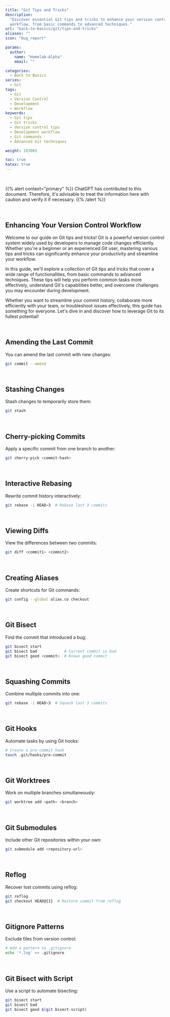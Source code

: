 ```yaml
---
title: "Git Tips and Tricks"
description:
  "Discover essential Git tips and tricks to enhance your version control
  workflow, from basic commands to advanced techniques."
url: "back-to-basics/git/tips-and-tricks"
aliases: ""
icon: "bug_report"

params:
  author:
    name: "Homelab-Alpha"
    email: ""

categories:
  - Back to Basics
series:
  - Git
tags:
  - Git
  - Version Control
  - Development
  - Workflow
keywords:
  - Git tips
  - Git tricks
  - Version control tips
  - Development workflow
  - Git commands
  - Advanced Git techniques

weight: 103003

toc: true
katex: true
---
```


<br />

{{% alert context="primary" %}}
ChatGPT has contributed to this
document. Therefore, it's advisable to treat the information here with caution
and verify it if necessary.
{{% /alert %}}

<br />

## Enhancing Your Version Control Workflow

Welcome to our guide on Git tips and tricks! Git is a powerful version control
system widely used by developers to manage code changes efficiently. Whether
you're a beginner or an experienced Git user, mastering various tips and tricks
can significantly enhance your productivity and streamline your workflow.

In this guide, we'll explore a collection of Git tips and tricks that cover a
wide range of functionalities, from basic commands to advanced techniques. These
tips will help you perform common tasks more effectively, understand Git's
capabilities better, and overcome challenges you may encounter during
development.

Whether you want to streamline your commit history, collaborate more efficiently
with your team, or troubleshoot issues effectively, this guide has something for
everyone. Let's dive in and discover how to leverage Git to its fullest
potential!

<br />

## Amending the Last Commit

You can amend the last commit with new changes:

```bash
git commit --amend
```

<br />

## Stashing Changes

Stash changes to temporarily store them:

```bash
git stash
```

<br />

## Cherry-picking Commits

Apply a specific commit from one branch to another:

```bash
git cherry-pick <commit-hash>
```

<br />

## Interactive Rebasing

Rewrite commit history interactively:

```bash
git rebase -i HEAD~3  # Rebase last 3 commits
```

<br />

## Viewing Diffs

View the differences between two commits:

```bash
git diff <commit1> <commit2>
```

<br />

## Creating Aliases

Create shortcuts for Git commands:

```bash
git config --global alias.co checkout
```

<br />

## Git Bisect

Find the commit that introduced a bug:

```bash
git bisect start
git bisect bad            # Current commit is bad
git bisect good <commit>  # Known good commit
```

<br />

## Squashing Commits

Combine multiple commits into one:

```bash
git rebase -i HEAD~3  # Squash last 3 commits
```

<br />

## Git Hooks

Automate tasks by using Git hooks:

```bash
# Create a pre-commit hook
touch .git/hooks/pre-commit
```

<br />

## Git Worktrees

Work on multiple branches simultaneously:

```bash
git worktree add <path> <branch>
```

<br />

## Git Submodules

Include other Git repositories within your own:

```bash
git submodule add <repository-url>
```

<br />

## Reflog

Recover lost commits using reflog:

```bash
git reflog
git checkout HEAD@{1}  # Restore commit from reflog
```

<br />

## Gitignore Patterns

Exclude files from version control:

```bash
# Add a pattern to .gitignore
echo '*.log' >> .gitignore
```

<br />

## Git Bisect with Script

Use a script to automate bisecting:

```bash
git bisect start
git bisect bad
git bisect good $(git bisect-script)
```
